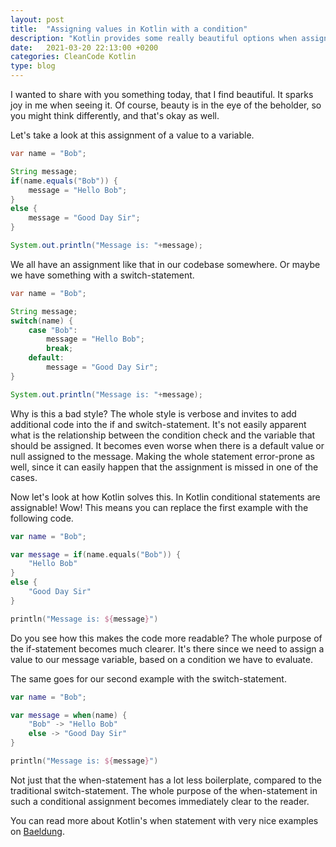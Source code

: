 ```yaml
---
layout: post
title:  "Assigning values in Kotlin with a condition"
description: "Kotlin provides some really beautiful options when assigning values"
date:   2021-03-20 22:13:00 +0200
categories: CleanCode Kotlin
type: blog
---
```


I wanted to share with you something today, that I find beautiful. It sparks joy in me when seeing it. Of course, beauty is in the eye of the beholder, so you might think differently, and that's okay as well.

Let's take a look at this assignment of a value to a variable. 
```Java
var name = "Bob";

String message;
if(name.equals("Bob")) {
    message = "Hello Bob";
}
else {
    message = "Good Day Sir";
}

System.out.println("Message is: "+message);
```
We all have an assignment like that in our codebase somewhere. Or maybe we have something with a switch-statement.
```Java
var name = "Bob";

String message;
switch(name) {
    case "Bob":
        message = "Hello Bob";
        break;
    default:
        message = "Good Day Sir";
}

System.out.println("Message is: "+message);
```

Why is this a bad style? The whole style is verbose and invites to add additional code into the if and switch-statement. It's not easily apparent what is the relationship between the condition check and the variable that should be assigned. It becomes even worse when there is a default value or null assigned to the message. Making the whole statement error-prone as well, since it can easily happen that the assignment is missed in one of the cases.

Now let's look at how Kotlin solves this. In Kotlin conditional statements are assignable! Wow! This means you can replace the first example with the following code.

```Kotlin
var name = "Bob";

var message = if(name.equals("Bob")) {
    "Hello Bob"
}
else {
    "Good Day Sir"
}

println("Message is: ${message}")
```

Do you see how this makes the code more readable? The whole purpose of the if-statement becomes much clearer. It's there since we need to assign a value to our message variable, based on a condition we have to evaluate.

The same goes for our second example with the switch-statement.

```Kotlin
var name = "Bob";

var message = when(name) {
    "Bob" -> "Hello Bob"
    else -> "Good Day Sir"
}

println("Message is: ${message}")
```

Not just that the when-statement has a lot less boilerplate, compared to the traditional switch-statement. The whole purpose of the when-statement in such a conditional assignment becomes immediately clear to the reader.

You can read more about Kotlin's when statement with very nice examples on [Baeldung].


[Baeldung]: https://www.baeldung.com/kotlin/when